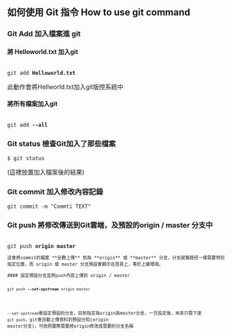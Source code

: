## 如何使用 Git 指令 How to use git command


### Git Add 加入檔案進 git  
#### 將 Helloworld.txt 加入git  
<pre lang="no-highlight"><code>
git add <b>Helloworld.txt</b>
</code></pre>
此動作會將Hellworld.txt加入git版控系統中  

#### 將所有檔案加入git  
<pre lang="no-highlight"><code>
git add <b>--all</b>
</code></pre>  

### Git status 檢查Git加入了那些檔案
```
$ git status
```
(這裡放置加入檔案後的結果)

### Git commit 加入修改內容記錄  
```
git commit -m "Commti TEXT"
```

### Git push 將修改傳送到Git雲端，及預設的origin / master 分支中  
<pre lang="no-highlight"><code>
git push <b>origin master</b>
<code>
這會將commit的檔案 **全數上傳** 到為 **origin** 或 **master** 分支，分支就像路徑一樣需要特別指定位置，而 origin 或 master 分支預設會顯示在首頁上，等於上線環境。  

#### 設定預設分支並將push內容上傳到 origin / master
<pre lang="no-highlight"><code>
git push <b>--set-upstream</b> origin master
</pre></code>
```--set-upstream```會設定預設的分支，目前指定為origin與master分支，一旦設定後，未來只需下達 ```git push```，git會自動上傳資料到預設分知(origin master分支)，可依照實際需要將origin修改成需要的分支名稱
